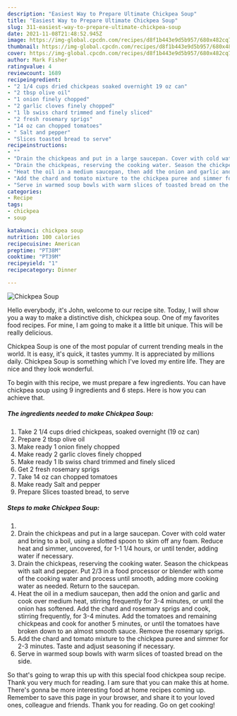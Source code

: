 ```yaml
---
description: "Easiest Way to Prepare Ultimate Chickpea Soup"
title: "Easiest Way to Prepare Ultimate Chickpea Soup"
slug: 311-easiest-way-to-prepare-ultimate-chickpea-soup
date: 2021-11-08T21:48:52.945Z
image: https://img-global.cpcdn.com/recipes/d8f1b443e9d5b957/680x482cq70/chickpea-soup-recipe-main-photo.jpg
thumbnail: https://img-global.cpcdn.com/recipes/d8f1b443e9d5b957/680x482cq70/chickpea-soup-recipe-main-photo.jpg
cover: https://img-global.cpcdn.com/recipes/d8f1b443e9d5b957/680x482cq70/chickpea-soup-recipe-main-photo.jpg
author: Mark Fisher
ratingvalue: 4
reviewcount: 1689
recipeingredient:
- "2 1/4 cups dried chickpeas soaked overnight 19 oz can"
- "2 tbsp olive oil"
- "1 onion finely chopped"
- "2 garlic cloves finely chopped"
- "1 lb swiss chard trimmed and finely sliced"
- "2 fresh rosemary sprigs"
- "14 oz can chopped tomatoes"
- " Salt and pepper"
- "Slices toasted bread to serve"
recipeinstructions:
- ""
- "Drain the chickpeas and put in a large saucepan. Cover with cold water and bring to a boil, using a slotted spoon to skim off any foam. Reduce heat and simmer, uncovered, for 1-1 1/4 hours, or until tender, adding water if necessary."
- "Drain the chickpeas, reserving the cooking water. Season the chickpeas with salt and pepper. Put 2/3 in a food processor or blender with some of the cooking water and process until smooth, adding more cooking water as needed. Return to the saucepan."
- "Heat the oil in a medium saucepan, then add the onion and garlic and cook over medium heat, stirring frequently for 3-4 minutes, or until the onion has softened. Add the chard and rosemary sprigs and cook, stirring frequently, for 3-4 minutes. Add the tomatoes and remaining chickpeas and cook for another 5 minutes, or until the tomatoes have broken down to an almost smooth sauce. Remove the rosemary sprigs."
- "Add the chard and tomato mixture to the chickpea puree and simmer for 2-3 minutes. Taste and adjust seasoning if necessary."
- "Serve in warmed soup bowls with warm slices of toasted bread on the side."
categories:
- Recipe
tags:
- chickpea
- soup

katakunci: chickpea soup 
nutrition: 100 calories
recipecuisine: American
preptime: "PT38M"
cooktime: "PT39M"
recipeyield: "1"
recipecategory: Dinner

---
```



![Chickpea Soup](https://img-global.cpcdn.com/recipes/d8f1b443e9d5b957/680x482cq70/chickpea-soup-recipe-main-photo.jpg)

Hello everybody, it's John, welcome to our recipe site. Today, I will show you a way to make a distinctive dish, chickpea soup. One of my favorites food recipes. For mine, I am going to make it a little bit unique. This will be really delicious.

Chickpea Soup is one of the most popular of current trending meals in the world. It is easy, it's quick, it tastes yummy. It is appreciated by millions daily. Chickpea Soup is something which I've loved my entire life. They are nice and they look wonderful.




To begin with this recipe, we must prepare a few ingredients. You can have chickpea soup using 9 ingredients and 6 steps. Here is how you can achieve that.

<!--inarticleads1-->

##### The ingredients needed to make Chickpea Soup:

1. Take 2 1/4 cups dried chickpeas, soaked overnight (19 oz can)
1. Prepare 2 tbsp olive oil
1. Make ready 1 onion finely chopped
1. Make ready 2 garlic cloves finely chopped
1. Make ready 1 lb swiss chard trimmed and finely sliced
1. Get 2 fresh rosemary sprigs
1. Take 14 oz can chopped tomatoes
1. Make ready  Salt and pepper
1. Prepare Slices toasted bread, to serve




<!--inarticleads2-->

##### Steps to make Chickpea Soup:

1. 
1. Drain the chickpeas and put in a large saucepan. Cover with cold water and bring to a boil, using a slotted spoon to skim off any foam. Reduce heat and simmer, uncovered, for 1-1 1/4 hours, or until tender, adding water if necessary.
1. Drain the chickpeas, reserving the cooking water. Season the chickpeas with salt and pepper. Put 2/3 in a food processor or blender with some of the cooking water and process until smooth, adding more cooking water as needed. Return to the saucepan.
1. Heat the oil in a medium saucepan, then add the onion and garlic and cook over medium heat, stirring frequently for 3-4 minutes, or until the onion has softened. Add the chard and rosemary sprigs and cook, stirring frequently, for 3-4 minutes. Add the tomatoes and remaining chickpeas and cook for another 5 minutes, or until the tomatoes have broken down to an almost smooth sauce. Remove the rosemary sprigs.
1. Add the chard and tomato mixture to the chickpea puree and simmer for 2-3 minutes. Taste and adjust seasoning if necessary.
1. Serve in warmed soup bowls with warm slices of toasted bread on the side.




So that's going to wrap this up with this special food chickpea soup recipe. Thank you very much for reading. I am sure that you can make this at home. There's gonna be more interesting food at home recipes coming up. Remember to save this page in your browser, and share it to your loved ones, colleague and friends. Thank you for reading. Go on get cooking!
